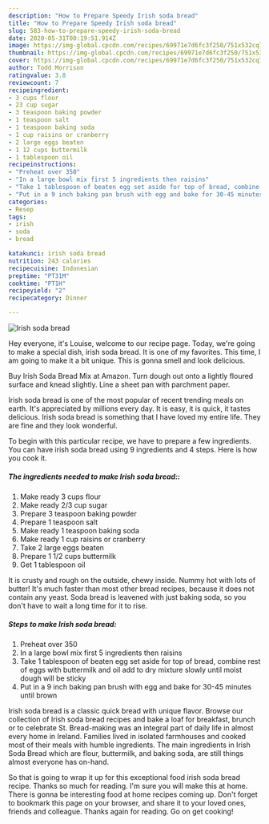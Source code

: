```yaml
---
description: "How to Prepare Speedy Irish soda bread"
title: "How to Prepare Speedy Irish soda bread"
slug: 583-how-to-prepare-speedy-irish-soda-bread
date: 2020-05-31T00:19:51.914Z
image: https://img-global.cpcdn.com/recipes/69971e7d6fc3f250/751x532cq70/irish-soda-bread-recipe-main-photo.jpg
thumbnail: https://img-global.cpcdn.com/recipes/69971e7d6fc3f250/751x532cq70/irish-soda-bread-recipe-main-photo.jpg
cover: https://img-global.cpcdn.com/recipes/69971e7d6fc3f250/751x532cq70/irish-soda-bread-recipe-main-photo.jpg
author: Todd Morrison
ratingvalue: 3.8
reviewcount: 7
recipeingredient:
- 3 cups flour
- 23 cup sugar
- 3 teaspoon baking powder
- 1 teaspoon salt
- 1 teaspoon baking soda
- 1 cup raisins or cranberry
- 2 large eggs beaten
- 1 12 cups buttermilk
- 1 tablespoon oil
recipeinstructions:
- "Preheat over 350"
- "In a large bowl mix first 5 ingredients then raisins"
- "Take 1 tablespoon of beaten egg set aside for top of bread, combine rest of eggs with buttermilk and oil add to dry mixture slowly until moist dough will be sticky"
- "Put in a 9 inch baking pan brush with egg and bake for 30-45 minutes until brown"
categories:
- Resep
tags:
- irish
- soda
- bread

katakunci: irish soda bread
nutrition: 243 calories
recipecuisine: Indonesian
preptime: "PT31M"
cooktime: "PT1H"
recipeyield: "2"
recipecategory: Dinner

---
```



![Irish soda bread](https://img-global.cpcdn.com/recipes/69971e7d6fc3f250/751x532cq70/irish-soda-bread-recipe-main-photo.jpg)

Hey everyone, it's Louise, welcome to our recipe page. Today, we're going to make a special dish, irish soda bread. It is one of my favorites. This time, I am going to make it a bit unique. This is gonna smell and look delicious.

Buy Irish Soda Bread Mix at Amazon. Turn dough out onto a lightly floured surface and knead slightly. Line a sheet pan with parchment paper.

Irish soda bread is one of the most popular of recent trending meals on earth. It's appreciated by millions every day. It is easy, it is quick, it tastes delicious. Irish soda bread is something that I have loved my entire life. They are fine and they look wonderful.


To begin with this particular recipe, we have to prepare a few ingredients. You can have irish soda bread using 9 ingredients and 4 steps. Here is how you cook it.

##### The ingredients needed to make Irish soda bread::

1. Make ready 3 cups flour
1. Make ready 2/3 cup sugar
1. Prepare 3 teaspoon baking powder
1. Prepare 1 teaspoon salt
1. Make ready 1 teaspoon baking soda
1. Make ready 1 cup raisins or cranberry
1. Take 2 large eggs beaten
1. Prepare 1 1/2 cups buttermilk
1. Get 1 tablespoon oil


It is crusty and rough on the outside, chewy inside. Nummy hot with lots of butter! It&#39;s much faster than most other bread recipes, because it does not contain any yeast. Soda bread is leavened with just baking soda, so you don&#39;t have to wait a long time for it to rise. 

##### Steps to make Irish soda bread:

1. Preheat over 350
1. In a large bowl mix first 5 ingredients then raisins
1. Take 1 tablespoon of beaten egg set aside for top of bread, combine rest of eggs with buttermilk and oil add to dry mixture slowly until moist dough will be sticky
1. Put in a 9 inch baking pan brush with egg and bake for 30-45 minutes until brown


Irish soda bread is a classic quick bread with unique flavor. Browse our collection of Irish soda bread recipes and bake a loaf for breakfast, brunch or to celebrate St. Bread-making was an integral part of daily life in almost every home in Ireland. Families lived in isolated farmhouses and cooked most of their meals with humble ingredients. The main ingredients in Irish Soda Bread which are flour, buttermilk, and baking soda, are still things almost everyone has on-hand. 

So that is going to wrap it up for this exceptional food irish soda bread recipe. Thanks so much for reading. I'm sure you will make this at home. There is gonna be interesting food at home recipes coming up. Don't forget to bookmark this page on your browser, and share it to your loved ones, friends and colleague. Thanks again for reading. Go on get cooking!
